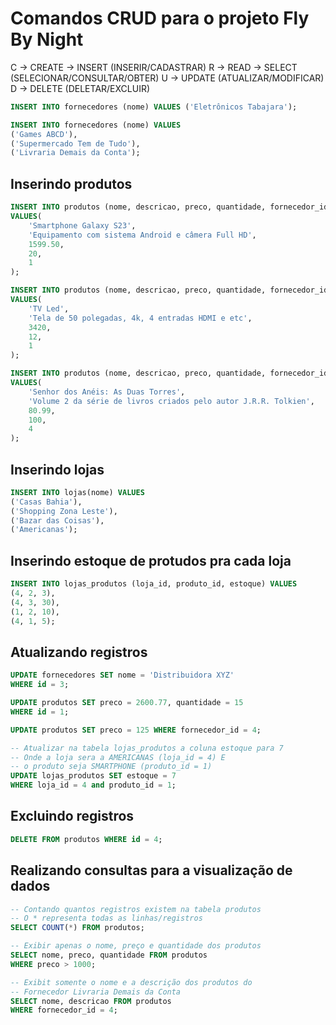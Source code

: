 # Comandos CRUD para o projeto Fly By Night


C -> CREATE -> INSERT (INSERIR/CADASTRAR)
R -> READ -> SELECT (SELECIONAR/CONSULTAR/OBTER)
U -> UPDATE (ATUALIZAR/MODIFICAR)
D -> DELETE (DELETAR/EXCLUIR)

```sql
INSERT INTO fornecedores (nome) VALUES ('Eletrônicos Tabajara');

INSERT INTO fornecedores (nome) VALUES
('Games ABCD'),
('Supermercado Tem de Tudo'),
('Livraria Demais da Conta');
``` 
## Inserindo produtos

```sql
INSERT INTO produtos (nome, descricao, preco, quantidade, fornecedor_id)
VALUES(
    'Smartphone Galaxy S23',
    'Equipamento com sistema Android e câmera Full HD',
    1599.50,
    20,
    1
);

INSERT INTO produtos (nome, descricao, preco, quantidade, fornecedor_id)
VALUES(
    'TV Led',
    'Tela de 50 polegadas, 4k, 4 entradas HDMI e etc',
    3420,
    12,
    1
);

INSERT INTO produtos (nome, descricao, preco, quantidade, fornecedor_id)
VALUES(
    'Senhor dos Anéis: As Duas Torres',
    'Volume 2 da série de livros criados pelo autor J.R.R. Tolkien',
    80.99,
    100,
    4
);
```

## Inserindo lojas

```sql
INSERT INTO lojas(nome) VALUES
('Casas Bahia'),
('Shopping Zona Leste'),
('Bazar das Coisas'),
('Americanas');
```

## Inserindo estoque de protudos pra cada loja

```sql
INSERT INTO lojas_produtos (loja_id, produto_id, estoque) VALUES
(4, 2, 3),
(4, 3, 30),
(1, 2, 10),
(4, 1, 5);
```
## Atualizando registros

```sql
UPDATE fornecedores SET nome = 'Distribuidora XYZ'
WHERE id = 3;

UPDATE produtos SET preco = 2600.77, quantidade = 15
WHERE id = 1;

UPDATE produtos SET preco = 125 WHERE fornecedor_id = 4;

-- Atualizar na tabela lojas_produtos a coluna estoque para 7
-- Onde a loja sera a AMERICANAS (loja_id = 4) E
-- o produto seja SMARTPHONE (produto_id = 1)
UPDATE lojas_produtos SET estoque = 7
WHERE loja_id = 4 and produto_id = 1;
```

## Excluindo registros

```sql
DELETE FROM produtos WHERE id = 4;
```

## Realizando consultas para a visualização de dados

```sql
-- Contando quantos registros existem na tabela produtos
-- O * representa todas as linhas/registros
SELECT COUNT(*) FROM produtos;

-- Exibir apenas o nome, preço e quantidade dos produtos
SELECT nome, preco, quantidade FROM produtos
WHERE preco > 1000;

-- Exibit somente o nome e a descrição dos produtos do
-- Fornecedor Livraria Demais da Conta
SELECT nome, descricao FROM produtos
WHERE fornecedor_id = 4;
```

```sql

```

